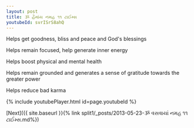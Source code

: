 ```yaml
---
layout: post
title: ૐ હૈમાંય નમહ ૧૧ ટાઈમ્સ
youtubeId: svrISrS8ahQ
---
```

 
 
Helps get goodness, bliss and peace and God's blessings
 
Helps remain focused, help generate inner energy 
 
Helps boost physical and mental health 
 
Helps remain grounded and generates a sense of gratitude towards the greater power 
 
Helps reduce bad karma
 
 
 
 


{% include youtubePlayer.html id=page.youtubeId %}
 
[Next]({{ site.baseurl }}{% link  split1/_posts/2013-05-23-ૐ વસવાયાં નમહ ૧૧ ટાઈમ્સ.md%})
 
